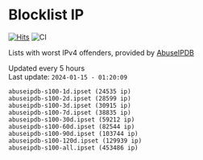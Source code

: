 # Blocklist IP

[![Hits](https://hits.seeyoufarm.com/api/count/incr/badge.svg?url=https%3A%2F%2Fgithub.com%2Fborestad%2Fblocklist-ip%2F&count_bg=%2379C83D&title_bg=%23555555&icon=&icon_color=%23E7E7E7&title=hits&edge_flat=false)](https://hits.seeyoufarm.com)  ![CI](https://img.shields.io/github/workflow/status/borestad/blocklist-ip/CI?style=flat-square)

Lists with worst IPv4 offenders, provided by [AbuseIPDB](https://www.abuseipdb.com/)

<!-- FOOTER-PLACEHOLDER -->
Updated every 5 hours<br>
Last update: `2024-01-15 - 01:20:09`
```
abuseipdb-s100-1d.ipset (24535 ip)
abuseipdb-s100-2d.ipset (28599 ip)
abuseipdb-s100-3d.ipset (30915 ip)
abuseipdb-s100-7d.ipset (38835 ip)
abuseipdb-s100-30d.ipset (59212 ip)
abuseipdb-s100-60d.ipset (82544 ip)
abuseipdb-s100-90d.ipset (103744 ip)
abuseipdb-s100-120d.ipset (129939 ip)
abuseipdb-s100-all.ipset (453486 ip)
```
